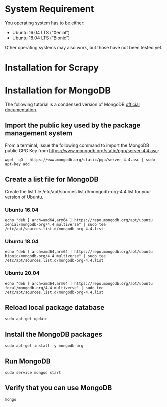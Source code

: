 # System Requirement

You operating system has to be either:
- Ubuntu 16.04 LTS (“Xenial”)
- Ubuntu 18.04 LTS (“Bionic”)

Other operating systems may also work, but those have not been tested yet.

# Installation for Scrapy

# Installation for MongoDB

The following tutorial is a condensed version of MongoDB [official documentation](https://docs.mongodb.com/manual/tutorial/install-mongodb-on-ubuntu/).

## Import the public key used by the package management system

From a terminal, issue the following command to import the MongoDB public GPG Key from https://www.mongodb.org/static/pgp/server-4.4.asc:

`wget -qO - https://www.mongodb.org/static/pgp/server-4.4.asc | sudo apt-key add`

## Create a list file for MongoDB
Create the list file /etc/apt/sources.list.d/mongodb-org-4.4.list for your version of Ubuntu.

### Ubuntu 16.04

`echo "deb [ arch=amd64,arm64 ] https://repo.mongodb.org/apt/ubuntu xenial/mongodb-org/4.4 multiverse" | sudo tee /etc/apt/sources.list.d/mongodb-org-4.4.list`

### Ubuntu 18.04

`echo "deb [ arch=amd64,arm64 ] https://repo.mongodb.org/apt/ubuntu bionic/mongodb-org/4.4 multiverse" | sudo tee /etc/apt/sources.list.d/mongodb-org-4.4.list`

### Ubuntu 20.04

`echo "deb [ arch=amd64,arm64 ] https://repo.mongodb.org/apt/ubuntu focal/mongodb-org/4.4 multiverse" | sudo tee /etc/apt/sources.list.d/mongodb-org-4.4.list`

## Reload local package database

`sudo apt-get update`

## Install the MongoDB packages

`sudo apt-get install -y mongodb-org`

## Run MongoDB

`sudo service mongod start`

## Verify that you can use MongoDB

`mongo`